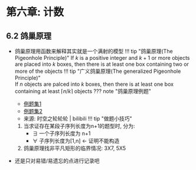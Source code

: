 # **第六章: 计数**

## 6.2 鸽巢原理 
- 鸽巢原理用函数来解释其实就是一个满射的模型
!!! tip  "鸽巢原理(The Pigeonhole Principle)"
    If $k$ is a positive integer and $k + 1$ or more objects are placed into $k$ boxes, then there is at least one box containing two or more of the objects
!!! tip "广义鸽巢原理(The generalized Pigeonhole Principle)"    
    If $n$ objects are palced into $k$ boxes, then there is at least one box containing at least $\lceil n/k\rceil$ objects
??? note "鸽巢原理例题" 
    - [例题集1](https://www.bilibili.com/video/BV1qzB1YtEVE/?spm_id_from=333.1387.homepage.video_card.click)
    - [例题集2](https://www.bilibili.com/video/BV1VHPxebEcU/?spm_id_from=333.1387.homepage.video_card.click)
    - 来源: 时空之轮轮轮 | bilibili
!!! tip "做题小技巧"
    1. 当求证存在某段子序列长度为n+1的题型时, 分为:
        - $\exists$ 一个子序列长度为 n+1
        - $\forall$ 子序列长度为[1,n] <- 证明不能构造
    2. 鸽巢原理找非平凡矩形的临界情况: 3X7, 5X5

- 还是只对易错/易遗忘的点进行记录吧
    
